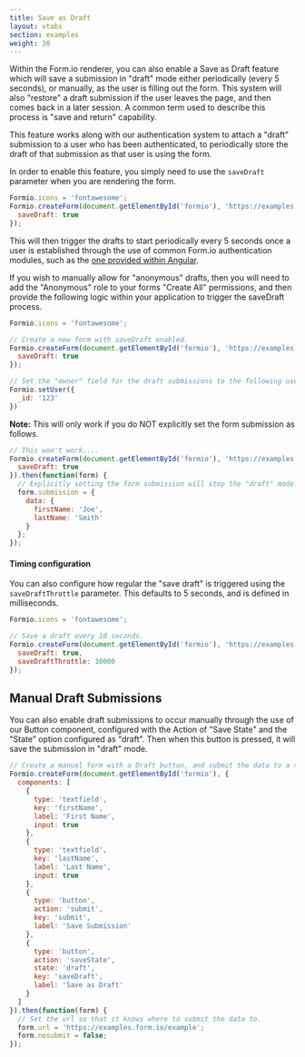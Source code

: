 ```yaml
---
title: Save as Draft
layout: vtabs
section: examples
weight: 30
---
```

Within the Form.io renderer, you can also enable a Save as Draft feature which will save a submission in "draft" mode either periodically (every 5 seconds), or manually, as the user
is filling out the form. This system will also "restore" a draft submission if the user leaves the page, and then comes back in a later session. A common term used to describe this process is "save and return" capability.

This feature works along with our authentication system to attach a "draft" submission to a user who has been authenticated, to periodically store the draft of that submission as that user is using the form.

In order to enable this feature, you simply need to use the ```saveDraft``` parameter when you are rendering the form.

```js
Formio.icons = 'fontawesome';
Formio.createForm(document.getElementById('formio'), 'https://examples.form.io/example', {
  saveDraft: true
});
```

This will then trigger the drafts to start periodically every 5 seconds once a user is established through the use of common Form.io authentication modules, such as the [one provided within Angular](https://github.com/formio/angular-formio/wiki/User-Authentication).

If you wish to manually allow for "anonymous" drafts, then you will need to add the "Anonymous" role to your forms "Create All" permissions, and then provide the following logic within your application to trigger the saveDraft process.


```js
Formio.icons = 'fontawesome';

// Create a new form with saveDraft enabled.
Formio.createForm(document.getElementById('formio'), 'https://examples.form.io/example', {
  saveDraft: true
});

// Set the "owner" field for the draft submissions to the following user.
Formio.setUser({
  _id: '123'
})
```

**Note:** This will only work if you do NOT explicitly set the form submission as follows.

```js
// This won't work....
Formio.createForm(document.getElementById('formio'), 'https://examples.form.io/example', {
  saveDraft: true
}).then(function(form) {
  // Explicitly setting the form submission will stop the "draft" mode.
  form.submission = {
    data: {
      firstName: 'Joe',
      lastName: 'Smith'
    }
  };
});
```


#### Timing configuration
You can also configure how regular the "save draft" is triggered using the ```saveDraftThrottle``` parameter. This defaults to 5 seconds, and is defined in milliseconds.

```js
Formio.icons = 'fontawesome';

// Save a draft every 10 seconds.
Formio.createForm(document.getElementById('formio'), 'https://examples.form.io/example', {
  saveDraft: true,
  saveDraftThrottle: 10000
});
```

## Manual Draft Submissions
You can also enable draft submissions to occur manually through the use of our Button component, configured with the Action of "Save State" and the "State" option configured as "draft". Then when this button is pressed, it will save the submission in "draft" mode.

```js
// Create a manual form with a Draft button, and submit the data to a specific API.
Formio.createForm(document.getElementById('formio'), {
  components: [
    {
      type: 'textfield',
      key: 'firstName',
      label: 'First Name',
      input: true
    },
    {
      type: 'textfield',
      key: 'lastName',
      label: 'Last Name',
      input: true
    },
    {
      type: 'button',
      action: 'submit',
      key: 'submit',
      label: 'Save Submission'
    },
    {
      type: 'button',
      action: 'saveState',
      state: 'draft',
      key: 'saveDraft',
      label: 'Save as Draft'
    }
  ]
}).then(function(form) {
  // Set the url so that it knows where to submit the data to.
  form.url = 'https://examples.form.io/example';
  form.nosubmit = false;
});
```
